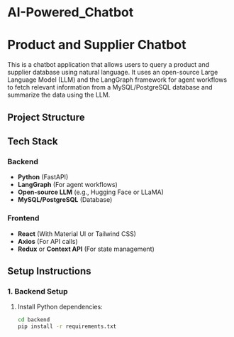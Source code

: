 # AI-Powered_Chatbot
# Product and Supplier Chatbot

This is a chatbot application that allows users to query a product and supplier database using natural language. It uses an open-source Large Language Model (LLM) and the LangGraph framework for agent workflows to fetch relevant information from a MySQL/PostgreSQL database and summarize the data using the LLM.

## Project Structure

## Tech Stack

### Backend
- **Python** (FastAPI)
- **LangGraph** (For agent workflows)
- **Open-source LLM** (e.g., Hugging Face or LLaMA)
- **MySQL/PostgreSQL** (Database)

### Frontend
- **React** (With Material UI or Tailwind CSS)
- **Axios** (For API calls)
- **Redux** or **Context API** (For state management)

## Setup Instructions

### 1. Backend Setup

1. Install Python dependencies:
   ```bash
   cd backend
   pip install -r requirements.txt


